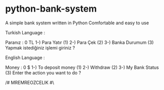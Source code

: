 # python-bank-system
A simple bank system written in Python
Comfortable and easy to use

Turkish Language :

Paranız :  0  TL
1-) Para Yatır (1) 
2-) Para Çek (2) 
3-) Banka Durumum (3)
Yapmak istediğiniz işlemi giriniz ?

English Language :

Money :  0  $
1-) To deposit money (1) 
2-) Withdraw (2) 
3-) My Bank Status (3)
Enter the action you want to do ?

/# MREMREOZCELIK #\
